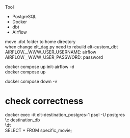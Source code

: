 Tool
 - PostgreSQL
 - Docker
 - dbt
 - Airflow

move .dbt folder to home directory\
when change elt_dag.py need to rebuild elt-custom_dbt\
AIRFLOW__WWW_USER_USERNAME: airflow\
AIRFLOW__WWW_USER_PASSWORD: password

docker compose up init-airflow -d\
docker compose up

docker compose down -v

# check correctness
docker exec -it elt-destination_postgres-1 psql -U postgres\
\c destination_db\
\dt\
SELECT * FROM specific_movie;
